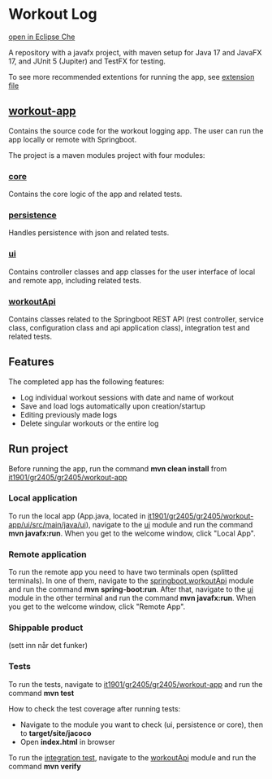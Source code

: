 
# Workout Log

[open in Eclipse Che](https://che.stud.ntnu.no/#https://gitlab.stud.idi.ntnu.no/it1901/groups-2024/gr2405/gr2405)

A repository with a javafx project, with maven setup for Java 17 and JavaFX 17, and JUnit 5 (Jupiter) and TestFX for testing.

To see more recommended extentions for running the app, see [extension file](/.vscode/extensions.json/)

## [workout-app](/workout-app/)

Contains the source code for the workout logging app. The user can run the app locally or remote with Springboot.

The project is a maven modules project with four modules:

### [core](/workout-app/core/)

Contains the core logic of the app and related tests.

### [persistence](/workout-app/persistence/)

Handles persistence with json and related tests.

### [ui](/workout-app/ui/)

Contains controller classes and app classes for the user interface of local and remote app, including related tests.

### [workoutApi](/workout-app/workoutApi/)

Contains classes related to the Springboot REST API (rest controller, service class, configuration class and api application class), integration test and related tests.

## Features

The completed app has the following features:

- Log individual workout sessions with date and name of workout
- Save and load logs automatically upon creation/startup
- Editing previously made logs
- Delete singular workouts or the entire log

## Run project

Before running the app, run the command **mvn clean install** from [it1901/gr2405/gr2405/workout-app](/workout-app/)

### Local application

To run the local app (App.java, located in [it1901/gr2405/gr2405/workout-app/ui/src/main/java/ui](/workout-app/ui/src/main/java/ui/)), navigate to the [ui](/workout-app/ui/) module and run the command **mvn javafx:run**. When you get to the welcome window, click "Local App".

### Remote application

To run the remote app you need to have two terminals open (splitted terminals). In one of them, navigate to the [springboot.workoutApi](/workout-app/springboot/workoutApi) module and run the command **mvn spring-boot:run**. After that, navigate to the [ui](/workout-app/ui/) module in the other terminal and run the command **mvn javafx:run**. When you get to the welcome window, click "Remote App".

### Shippable product

(sett inn når det funker)

### Tests

To run the tests, navigate to [it1901/gr2405/gr2405/workout-app](/workout-app/) and run the command **mvn test**

How to check the test coverage after running tests:

- Navigate to the module you want to check (ui, persistence or core), then to **target/site/jacoco**
- Open **index.html** in browser

To run the [integration test](/workout-app/workoutApi/src/test/java/springboot/workoutApi/WorkoutAppIT.java/), navigate to the [workoutApi](/workout-app/workoutApi/) module and run the command **mvn verify**
